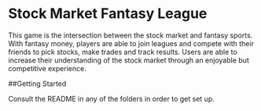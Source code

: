 # Stock Market Fantasy League

This game is the intersection between the stock market and fantasy sports. With fantasy money, players are able to join leagues and compete with their friends to pick stocks, make trades and track results. Users are able to increase their understanding of the stock market through an enjoyable but competitive experience.

##Getting Started

Consult the README in any of the folders in order to get set up.
